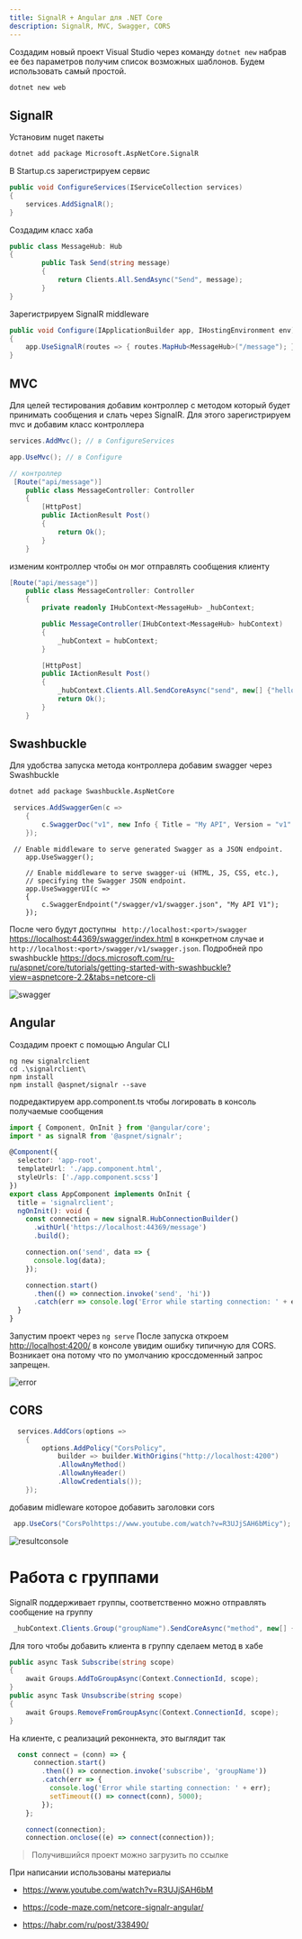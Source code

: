 ```yaml
---
title: SignalR + Angular для .NET Core
description: SignalR, MVC, Swagger, CORS
---
```


Создадим новый проект Visual Studio через команду `dotnet new` набрав ее без параметров получим список возможных шаблонов. Будем использовать самый простой.

```bash
dotnet new web
```

## SignalR

Установим nuget пакеты

```bash
dotnet add package Microsoft.AspNetCore.SignalR
```

В Startup.cs зарегистрируем сервис

```c#
public void ConfigureServices(IServiceCollection services)
{
    services.AddSignalR();
}
```

Создадим класс хаба

```c#
public class MessageHub: Hub
{
        public Task Send(string message)
        {
            return Clients.All.SendAsync("Send", message);
        }
}
```

Зарегистрируем SignalR middleware

```c#
public void Configure(IApplicationBuilder app, IHostingEnvironment env)
{
    app.UseSignalR(routes => { routes.MapHub<MessageHub>("/message"); });
}
```

## MVC

Для целей тестирования добавим контроллер с методом который будет принимать сообщения и слать через SignalR. Для этого зарегистрируем mvc и добавим класс контроллера

```c#
services.AddMvc(); // в ConfigureServices

app.UseMvc(); // в Configure

// контроллер
 [Route("api/message")]
    public class MessageController: Controller
    {
     	[HttpPost]
        public IActionResult Post()
        {
            return Ok();
        }
    }

```

изменим контроллер чтобы он мог отправлять сообщения клиенту

```c#
[Route("api/message")]
    public class MessageController: Controller
    {
        private readonly IHubContext<MessageHub> _hubContext;

        public MessageController(IHubContext<MessageHub> hubContext)
        {
            _hubContext = hubContext;
        }

        [HttpPost]
        public IActionResult Post()
        {
            _hubContext.Clients.All.SendCoreAsync("send", new[] {"hello from server"});
            return Ok();
        }
    }
```



## Swashbuckle

Для удобства запуска метода контроллера добавим swagger через Swashbuckle 

```bash
dotnet add package Swashbuckle.AspNetCore
```

```c#
 services.AddSwaggerGen(c =>
    {
        c.SwaggerDoc("v1", new Info { Title = "My API", Version = "v1" });
    });
```

```с#
 // Enable middleware to serve generated Swagger as a JSON endpoint.
    app.UseSwagger();

    // Enable middleware to serve swagger-ui (HTML, JS, CSS, etc.), 
    // specifying the Swagger JSON endpoint.
    app.UseSwaggerUI(c =>
    {
        c.SwaggerEndpoint("/swagger/v1/swagger.json", "My API V1");
    });
```

После чего будут доступны ` http://localhost:<port>/swagger` <https://localhost:44369/swagger/index.html> в конкретном случае и `http://localhost:<port>/swagger/v1/swagger.json`. Подробней про swashbuckle <https://docs.microsoft.com/ru-ru/aspnet/core/tutorials/getting-started-with-swashbuckle?view=aspnetcore-2.2&tabs=netcore-cli>

![swagger](swagger.png)

## Angular

Создадим проект с помощью Angular CLI

```
ng new signalrclient
cd .\signalrclient\
npm install
npm install @aspnet/signalr --save
```

подредактируем app.component.ts чтобы логировать в консоль получаемые сообщения

```typescript
import { Component, OnInit } from '@angular/core';
import * as signalR from '@aspnet/signalr';

@Component({
  selector: 'app-root',
  templateUrl: './app.component.html',
  styleUrls: ['./app.component.scss']
})
export class AppComponent implements OnInit {
  title = 'signalrclient';
  ngOnInit(): void {
    const connection = new signalR.HubConnectionBuilder()
      .withUrl('https://localhost:44369/message')
      .build();

    connection.on('send', data => {
      console.log(data);
    });

    connection.start()
      .then(() => connection.invoke('send', 'hi'))
      .catch(err => console.log('Error while starting connection: ' + err));
  }
}
```
Запустим проект через `ng serve` После запуска откроем <http://localhost:4200/>  в консоле увидим ошибку типичную для CORS. Возникает она потому что по умолчанию кроссдоменный запрос запрещен.

![error](error.png)

## CORS

```c#
  services.AddCors(options =>
    {
        options.AddPolicy("CorsPolicy",
            builder => builder.WithOrigins("http://localhost:4200")
            .AllowAnyMethod()
            .AllowAnyHeader()
            .AllowCredentials());
    });
```

добавим midleware которое добавить заголовки cors

```c#
 app.UseCors("CorsPolhttps://www.youtube.com/watch?v=R3UJjSAH6bMicy");
```

![resultconsole](resultconsole.png)

# Работа с группами

SignalR поддерживает группы, соответственно можно отправлять сообщение на группу

```c#
 _hubContext.Clients.Group("groupName").SendCoreAsync("method", new[] { "hello from server to group" });
```

Для того чтобы добавить клиента в группу сделаем метод в хабе

```c#
public async Task Subscribe(string scope)
{
	await Groups.AddToGroupAsync(Context.ConnectionId, scope);
}
public async Task Unsubscribe(string scope)
{
	await Groups.RemoveFromGroupAsync(Context.ConnectionId, scope);
}
```

На клиенте, с реализаций реконнекта, это выглядит так

```typescript
  const connect = (conn) => {
      connection.start()
        .then(() => connection.invoke('subscribe', 'groupName'))
        .catch(err => {
          console.log('Error while starting connection: ' + err);
          setTimeout(() => connect(conn), 5000);
        });
    };

    connect(connection);
    connection.onclose((e) => connect(connection));
```

> Получившийся проект можно загрузить по ссылке 

При написании использованы материалы

- <https://www.youtube.com/watch?v=R3UJjSAH6bM>

- <https://code-maze.com/netcore-signalr-angular/>

- <https://habr.com/ru/post/338490/>

  